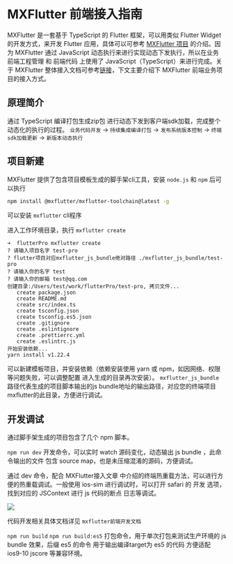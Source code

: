 # MXFlutter 前端接入指南

MXFlutter 是一套基于 TypeScript 的 Flutter 框架，可以用类似 Flutter Widget 的开发方式，来开发 Flutter 应用，具体可以可参考 [MXFlutter 项目](https://github.com/mxflutter/mxflutter) 的介绍。因为 MXFlutter 通过 JavaScript 动态执行来进行实现动态下发执行，所以在业务 前端工程管理 和 前端代码 上使用了 JavaScript（TypeScript）来进行完成。关于 MXFlutter 整体接入文档可参考[链接](https://github.com/mxflutter/mxflutter/blob/master/Documentation/%E6%8E%A5%E5%85%A5%E6%8C%87%E5%8D%97.md)，下文主要介绍下 MXFlutter 前端业务项目的接入方式。

## 原理简介
通过 TypeScript 编译打包生成zip包 进行动态下发到客户端sdk加载，完成整个动态化的执行的过程。
`业务代码开发` -> `持续集成编译打包` -> `发布系统版本控制` -> `终端sdk加载更新` -> `新版本动态执行`

## 项目新建
MXFlutter 提供了包含项目模板生成的脚手架cli工具，安装 `node.js` 和 `npm` 后可以执行
```bash
npm install @mxflutter/mxflutter-toolchain@latest -g
```
可以安装 `mxflutter` cli程序

进入工作环境目录，执行 `mxflutter create`
```
➜  flutterPro mxflutter create
? 请输入项目名字 test-pro
? flutter项目对应mxflutter_js_bundle绝对路径 ./mxflutter_js_bundle/test-pro
? 请输入你的名字 test
? 请输入你的邮箱 test@qq.com
创建目录:/Users/test/work/flutterPro/test-pro, 拷贝文件...
   create package.json
   create README.md
   create src/index.ts
   create tsconfig.json
   create tsconfig.es5.json
   create .gitignore
   create .eslintignore
   create .prettierrc.yml
   create .eslintrc.js
开始安装依赖...
yarn install v1.22.4
```
可以新建模板项目，并安装依赖（依赖安装使用 yarn 或 npm，如因网络、权限等问题失败，可以调整配置 进入生成的目录再次安装）。 `mxflutter_js_bundle` 路径代表生成的项目脚本输出的js bundle地址的输出路径，对应您的终端项目mxflutter的此目录，方便进行调试。

## 开发调试
通过脚手架生成的项目包含了几个 npm 脚本。

`npm run dev` 开发命令，可以实时 watch 源码变化，动态输出 js bundle ，此命令输出的文件 包含 source map，也是未压缩混淆的源码，方便调试。

通过 dev 命令，配合 MXFlutter接入文章 中介绍的终端热重载方法，可以进行方便的热重载调试。一般使用 ios-sim 进行调试时，可以打开 safari 的 开发 选项，找到对应的 JSContext 进行 js 代码的断点 日志等调试。

<img src="https://raw.githubusercontent.com/mxflutter/doc_image/master/Getstarted/safari_debug.jpg"  />

代码开发相关具体文档详见 `mxflutter前端开发文档`

`npm run build` `npm run build:es5` 打包命令，用于单次打包来测试生产环境的 js bundle 效果，后缀 es5 的命令 用于输出编译target为 es5 的代码 方便适配 ios9-10 jscore 等兼容环境。

